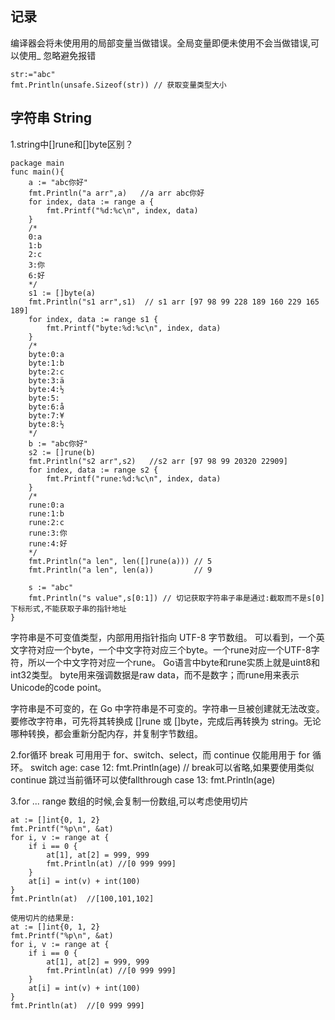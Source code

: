 ## 记录
编译器会将未使⽤用的局部变量当做错误。全局变量即便未使用不会当做错误,可以使用_ 忽略避免报错

```$xslt
str:="abc"
fmt.Println(unsafe.Sizeof(str)) // 获取变量类型大小

```

## 字符串 String

1.string中[]rune和[]byte区别？

```$xslt
package main
func main(){    
    a := "abc你好"
	fmt.Println("a arr",a)   //a arr abc你好
	for index, data := range a {
		fmt.Printf("%d:%c\n", index, data)
	}
	/*
	0:a
    1:b
    2:c
    3:你
    6:好
    */
	s1 := []byte(a)
	fmt.Println("s1 arr",s1)  // s1 arr [97 98 99 228 189 160 229 165 189]
	for index, data := range s1 {
		fmt.Printf("byte:%d:%c\n", index, data)
	}
	/*
	byte:0:a
    byte:1:b
    byte:2:c
    byte:3:ä
    byte:4:½
    byte:5: 
    byte:6:å
    byte:7:¥
    byte:8:½
    */
	b := "abc你好"
	s2 := []rune(b)
	fmt.Println("s2 arr",s2)   //s2 arr [97 98 99 20320 22909]
	for index, data := range s2 {
		fmt.Printf("rune:%d:%c\n", index, data)
	}
	/*
	rune:0:a
    rune:1:b
    rune:2:c
    rune:3:你
    rune:4:好
    */
	fmt.Println("a len", len([]rune(a))) // 5
	fmt.Println("a len", len(a))         // 9
	
	s := "abc"
    fmt.Println("s value",s[0:1]) // 切记获取字符串子串是通过:截取而不是s[0]下标形式,不能获取子串的指针地址
}
```
字符串是不可变值类型，内部⽤用指针指向 UTF-8 字节数组。
可以看到，一个英文字符对应一个byte，一个中文字符对应三个byte。一个rune对应一个UTF-8字符，所以一个中文字符对应一个rune。
Go语言中byte和rune实质上就是uint8和int32类型。
byte用来强调数据是raw data，而不是数字；而rune用来表示Unicode的code point。

字符串是不可变的，在 Go 中字符串是不可变的。字符串一旦被创建就无法改变。
要修改字符串，可先将其转换成 []rune 或 []byte，完成后再转换为 string。⽆论哪种转换，都会重新分配内存，并复制字节数组。


2.for循环
break 可⽤用于 for、switch、select，⽽ continue 仅能⽤用于 for 循环。
switch age:
    case 12:
        fmt.Println(age)  // break可以省略,如果要使用类似continue 跳过当前循环可以使fallthrough
    case 13:
         fmt.Println(age)

3.for ... range 数组的时候,会复制一份数组,可以考虑使用切片
```$xslt
at := []int{0, 1, 2}
fmt.Printf("%p\n", &at)
for i, v := range at {
    if i == 0 {
        at[1], at[2] = 999, 999
        fmt.Println(at) //[0 999 999]
    }
    at[i] = int(v) + int(100)
}
fmt.Println(at)  //[100,101,102]

使用切片的结果是:
at := []int{0, 1, 2}
fmt.Printf("%p\n", &at)
for i, v := range at {
    if i == 0 {
        at[1], at[2] = 999, 999
        fmt.Println(at) //[0 999 999]
    }
    at[i] = int(v) + int(100)
}
fmt.Println(at)  //[0 999 999]

```
         


